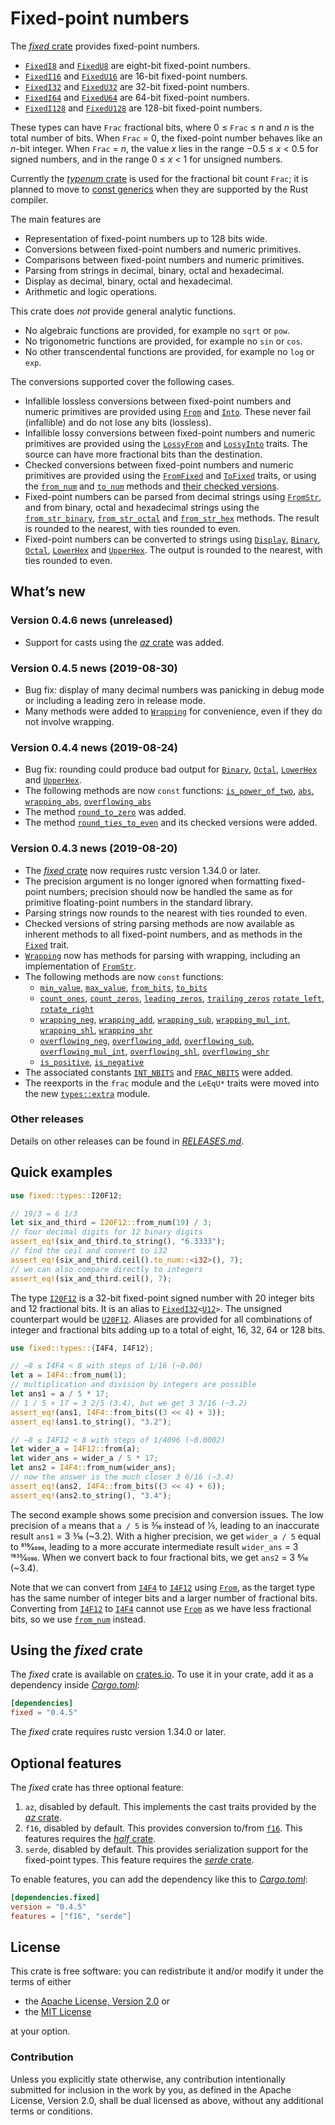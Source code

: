 <!-- Copyright © 2018–2019 Trevor Spiteri -->

<!-- Copying and distribution of this file, with or without
modification, are permitted in any medium without royalty provided the
copyright notice and this notice are preserved. This file is offered
as-is, without any warranty. -->

# Fixed-point numbers

The [*fixed* crate] provides fixed-point numbers.

  * [`FixedI8`] and [`FixedU8`] are eight-bit fixed-point numbers.
  * [`FixedI16`] and [`FixedU16`] are 16-bit fixed-point numbers.
  * [`FixedI32`] and [`FixedU32`] are 32-bit fixed-point numbers.
  * [`FixedI64`] and [`FixedU64`] are 64-bit fixed-point numbers.
  * [`FixedI128`] and [`FixedU128`] are 128-bit fixed-point numbers.

These types can have `Frac` fractional bits, where
0 ≤ `Frac` ≤ <i>n</i> and <i>n</i> is the total number of bits. When
`Frac` = 0, the fixed-point number behaves like an <i>n</i>-bit
integer. When `Frac` = <i>n</i>, the value <i>x</i> lies in the range
−0.5 ≤ <i>x</i> < 0.5 for signed numbers, and in the range
0 ≤ <i>x</i> < 1 for unsigned numbers.

Currently the [*typenum* crate] is used for the fractional bit count
`Frac`; it is planned to move to [const generics] when they are
supported by the Rust compiler.

The main features are

  * Representation of fixed-point numbers up to 128 bits wide.
  * Conversions between fixed-point numbers and numeric primitives.
  * Comparisons between fixed-point numbers and numeric primitives.
  * Parsing from strings in decimal, binary, octal and hexadecimal.
  * Display as decimal, binary, octal and hexadecimal.
  * Arithmetic and logic operations.

This crate does *not* provide general analytic functions.

  * No algebraic functions are provided, for example no `sqrt` or
    `pow`.
  * No trigonometric functions are provided, for example no `sin` or
    `cos`.
  * No other transcendental functions are provided, for example no
    `log` or `exp`.

The conversions supported cover the following cases.

  * Infallible lossless conversions between fixed-point numbers and
    numeric primitives are provided using [`From`] and [`Into`]. These
    never fail (infallible) and do not lose any bits (lossless).
  * Infallible lossy conversions between fixed-point numbers and
    numeric primitives are provided using the [`LossyFrom`] and
    [`LossyInto`] traits. The source can have more fractional bits
    than the destination.
  * Checked conversions between fixed-point numbers and numeric
    primitives are provided using the [`FromFixed`] and [`ToFixed`]
    traits, or using the [`from_num`] and [`to_num`] methods and
    [their checked versions][`checked_from_num`].
  * Fixed-point numbers can be parsed from decimal strings using
    [`FromStr`], and from binary, octal and hexadecimal strings using
    the [`from_str_binary`], [`from_str_octal`] and [`from_str_hex`]
    methods. The result is rounded to the nearest, with ties rounded
    to even.
  * Fixed-point numbers can be converted to strings using [`Display`],
    [`Binary`], [`Octal`], [`LowerHex`] and [`UpperHex`]. The output
    is rounded to the nearest, with ties rounded to even.

## What’s new

### Version 0.4.6 news (unreleased)

  * Support for casts using the [*az* crate] was added.

### Version 0.4.5 news (2019-08-30)

  * Bug fix: display of many decimal numbers was panicking in debug
    mode or including a leading zero in release mode.
  * Many methods were added to [`Wrapping`] for convenience, even if
    they do not involve wrapping.

[`Wrapping`]: https://docs.rs/fixed/0.4.5/fixed/struct.Wrapping.html

### Version 0.4.4 news (2019-08-24)

  * Bug fix: rounding could produce bad output for [`Binary`],
    [`Octal`], [`LowerHex`] and [`UpperHex`].
  * The following methods are now `const` functions:
    [`is_power_of_two`], [`abs`], [`wrapping_abs`],
    [`overflowing_abs`]
  * The method [`round_to_zero`] was added.
  * The method [`round_ties_to_even`] and its checked versions were
    added.

[`abs`]: https://docs.rs/fixed/0.4.5/fixed/struct.FixedI32.html#method.abs
[`is_power_of_two`]: https://docs.rs/fixed/0.4.5/fixed/struct.FixedU32.html#method.is_power_of_two
[`overflowing_abs`]: https://docs.rs/fixed/0.4.5/fixed/struct.FixedI32.html#method.overflowing_abs
[`round_ties_to_even`]: https://docs.rs/fixed/0.4.5/fixed/struct.FixedI32.html#method.round_ties_to_even
[`round_to_zero`]: https://docs.rs/fixed/0.4.5/fixed/struct.FixedI32.html#method.round_to_zero
[`wrapping_abs`]: https://docs.rs/fixed/0.4.5/fixed/struct.FixedI32.html#method.wrapping_abs

### Version 0.4.3 news (2019-08-20)

  * The [*fixed* crate] now requires rustc version 1.34.0 or later.
  * The precision argument is no longer ignored when formatting
    fixed-point numbers; precision should now be handled the same as
    for primitive floating-point numbers in the standard library.
  * Parsing strings now rounds to the nearest with ties rounded to
    even.
  * Checked versions of string parsing methods are now available as
    inherent methods to all fixed-point numbers, and as methods in the
    [`Fixed`] trait.
  * [`Wrapping`] now has methods for parsing with wrapping, including
    an implementation of [`FromStr`].
  * The following methods are now `const` functions:
      * [`min_value`], [`max_value`], [`from_bits`], [`to_bits`]
      * [`count_ones`], [`count_zeros`], [`leading_zeros`],
        [`trailing_zeros`] [`rotate_left`], [`rotate_right`]
      * [`wrapping_neg`], [`wrapping_add`], [`wrapping_sub`],
        [`wrapping_mul_int`], [`wrapping_shl`], [`wrapping_shr`]
      * [`overflowing_neg`], [`overflowing_add`], [`overflowing_sub`],
        [`overflowing_mul_int`], [`overflowing_shl`],
        [`overflowing_shr`]
      * [`is_positive`], [`is_negative`]
  * The associated constants [`INT_NBITS`] and [`FRAC_NBITS`] were added.
  * The reexports in the `frac` module and the `LeEqU*` traits were
    moved into the new [`types::extra`] module.

[`FRAC_NBITS`]: https://docs.rs/fixed/0.4.5/fixed/struct.FixedI32.html#associatedconstant.FRAC_NBITS
[`Fixed`]: https://docs.rs/fixed/0.4.5/fixed/traits/trait.Fixed.html
[`INT_NBITS`]: https://docs.rs/fixed/0.4.5/fixed/struct.FixedI32.html#associatedconstant.INT_NBITS
[`Wrapping`]: https://docs.rs/fixed/0.4.5/fixed/struct.Wrapping.html
[`count_ones`]: https://docs.rs/fixed/0.4.5/fixed/struct.FixedI32.html#method.count_ones
[`count_zeros`]: https://docs.rs/fixed/0.4.5/fixed/struct.FixedI32.html#method.count_zeros
[`from_bits`]: https://docs.rs/fixed/0.4.5/fixed/struct.FixedI32.html#method.from_bits
[`is_negative`]: https://docs.rs/fixed/0.4.5/fixed/struct.FixedI32.html#method.is_negative
[`is_positive`]: https://docs.rs/fixed/0.4.5/fixed/struct.FixedI32.html#method.is_positive
[`leading_zeros`]: https://docs.rs/fixed/0.4.5/fixed/struct.FixedI32.html#method.leading_zeros
[`max_value`]: https://docs.rs/fixed/0.4.5/fixed/struct.FixedI32.html#method.max_value
[`min_value`]: https://docs.rs/fixed/0.4.5/fixed/struct.FixedI32.html#method.min_value
[`overflowing_add`]: https://docs.rs/fixed/0.4.5/fixed/struct.FixedI32.html#method.overflowing_add
[`overflowing_mul_int`]: https://docs.rs/fixed/0.4.5/fixed/struct.FixedI32.html#method.overflowing_mul_int
[`overflowing_neg`]: https://docs.rs/fixed/0.4.5/fixed/struct.FixedI32.html#method.overflowing_neg
[`overflowing_shl`]: https://docs.rs/fixed/0.4.5/fixed/struct.FixedI32.html#method.overflowing_shl
[`overflowing_shr`]: https://docs.rs/fixed/0.4.5/fixed/struct.FixedI32.html#method.overflowing_shr
[`overflowing_sub`]: https://docs.rs/fixed/0.4.5/fixed/struct.FixedI32.html#method.overflowing_sub
[`rotate_left`]: https://docs.rs/fixed/0.4.5/fixed/struct.FixedI32.html#method.rotate_left
[`rotate_right`]: https://docs.rs/fixed/0.4.5/fixed/struct.FixedI32.html#method.rotate_right
[`to_bits`]: https://docs.rs/fixed/0.4.5/fixed/struct.FixedI32.html#method.to_bits
[`trailing_zeros`]: https://docs.rs/fixed/0.4.5/fixed/struct.FixedI32.html#method.trailing_zeros
[`types::extra`]: https://docs.rs/fixed/0.4.5/fixed/types/extra/index.html
[`wrapping_add`]: https://docs.rs/fixed/0.4.5/fixed/struct.FixedI32.html#method.wrapping_add
[`wrapping_mul_int`]: https://docs.rs/fixed/0.4.5/fixed/struct.FixedI32.html#method.wrapping_mul_int
[`wrapping_neg`]: https://docs.rs/fixed/0.4.5/fixed/struct.FixedI32.html#method.wrapping_neg
[`wrapping_shl`]: https://docs.rs/fixed/0.4.5/fixed/struct.FixedI32.html#method.wrapping_shl
[`wrapping_shr`]: https://docs.rs/fixed/0.4.5/fixed/struct.FixedI32.html#method.wrapping_shr
[`wrapping_sub`]: https://docs.rs/fixed/0.4.5/fixed/struct.FixedI32.html#method.wrapping_sub

### Other releases

Details on other releases can be found in [*RELEASES.md*].

[*RELEASES.md*]: https://gitlab.com/tspiteri/fixed/blob/master/RELEASES.md

## Quick examples

```rust
use fixed::types::I20F12;

// 19/3 = 6 1/3
let six_and_third = I20F12::from_num(19) / 3;
// four decimal digits for 12 binary digits
assert_eq!(six_and_third.to_string(), "6.3333");
// find the ceil and convert to i32
assert_eq!(six_and_third.ceil().to_num::<i32>(), 7);
// we can also compare directly to integers
assert_eq!(six_and_third.ceil(), 7);
```

The type [`I20F12`] is a 32-bit fixed-point signed number with 20
integer bits and 12 fractional bits. It is an alias to
<code>[FixedI32][`FixedI32`]&lt;[U12][`U12`]&gt;</code>. The unsigned
counterpart would be [`U20F12`]. Aliases are provided for all
combinations of integer and fractional bits adding up to a total of
eight, 16, 32, 64 or 128 bits.

```rust
use fixed::types::{I4F4, I4F12};

// −8 ≤ I4F4 < 8 with steps of 1/16 (~0.06)
let a = I4F4::from_num(1);
// multiplication and division by integers are possible
let ans1 = a / 5 * 17;
// 1 / 5 × 17 = 3 2/5 (3.4), but we get 3 3/16 (~3.2)
assert_eq!(ans1, I4F4::from_bits((3 << 4) + 3));
assert_eq!(ans1.to_string(), "3.2");

// −8 ≤ I4F12 < 8 with steps of 1/4096 (~0.0002)
let wider_a = I4F12::from(a);
let wider_ans = wider_a / 5 * 17;
let ans2 = I4F4::from_num(wider_ans);
// now the answer is the much closer 3 6/16 (~3.4)
assert_eq!(ans2, I4F4::from_bits((3 << 4) + 6));
assert_eq!(ans2.to_string(), "3.4");
```

The second example shows some precision and conversion issues. The low
precision of `a` means that `a / 5` is 3⁄16 instead of 1⁄5, leading to
an inaccurate result `ans1` = 3 3⁄16 (~3.2). With a higher precision,
we get `wider_a / 5` equal to 819⁄4096, leading to a more accurate
intermediate result `wider_ans` = 3 1635⁄4096. When we convert back to
four fractional bits, we get `ans2` = 3 6⁄16 (~3.4).

Note that we can convert from [`I4F4`] to [`I4F12`] using [`From`], as
the target type has the same number of integer bits and a larger
number of fractional bits. Converting from [`I4F12`] to [`I4F4`]
cannot use [`From`] as we have less fractional bits, so we use
[`from_num`] instead.

## Using the *fixed* crate

The *fixed* crate is available on [crates.io][*fixed* crate]. To use
it in your crate, add it as a dependency inside [*Cargo.toml*]:

```toml
[dependencies]
fixed = "0.4.5"
```

The *fixed* crate requires rustc version 1.34.0 or later.

## Optional features

The *fixed* crate has three optional feature:

 1. `az`, disabled by default. This implements the cast traits
    provided by the [*az* crate].
 2. `f16`, disabled by default. This provides conversion to/from
    [`f16`]. This features requires the [*half* crate].
 3. `serde`, disabled by default. This provides serialization support
    for the fixed-point types. This feature requires the
    [*serde* crate].

To enable features, you can add the dependency like this to
[*Cargo.toml*]:

```toml
[dependencies.fixed]
version = "0.4.5"
features = ["f16", "serde"]
```

## License

This crate is free software: you can redistribute it and/or modify it
under the terms of either

  * the [Apache License, Version 2.0][LICENSE-APACHE] or
  * the [MIT License][LICENSE-MIT]

at your option.

### Contribution

Unless you explicitly state otherwise, any contribution intentionally
submitted for inclusion in the work by you, as defined in the Apache
License, Version 2.0, shall be dual licensed as above, without any
additional terms or conditions.

[*Cargo.toml*]: https://doc.rust-lang.org/cargo/guide/dependencies.html
[*az* crate]: https://crates.io/crates/az
[*fixed* crate]: https://crates.io/crates/fixed
[*half* crate]: https://crates.io/crates/half
[*serde* crate]: https://crates.io/crates/serde
[*typenum* crate]: https://crates.io/crates/typenum
[LICENSE-APACHE]: https://www.apache.org/licenses/LICENSE-2.0
[LICENSE-MIT]: https://opensource.org/licenses/MIT
[`Binary`]: https://doc.rust-lang.org/nightly/std/fmt/trait.Binary.html
[`Display`]: https://doc.rust-lang.org/nightly/std/fmt/trait.Display.html
[`FixedI128`]: https://docs.rs/fixed/0.4.5/fixed/struct.FixedI128.html
[`FixedI16`]: https://docs.rs/fixed/0.4.5/fixed/struct.FixedI16.html
[`FixedI32`]: https://docs.rs/fixed/0.4.5/fixed/struct.FixedI32.html
[`FixedI64`]: https://docs.rs/fixed/0.4.5/fixed/struct.FixedI64.html
[`FixedI8`]: https://docs.rs/fixed/0.4.5/fixed/struct.FixedI8.html
[`FixedU128`]: https://docs.rs/fixed/0.4.5/fixed/struct.FixedU128.html
[`FixedU16`]: https://docs.rs/fixed/0.4.5/fixed/struct.FixedU16.html
[`FixedU32`]: https://docs.rs/fixed/0.4.5/fixed/struct.FixedU32.html
[`FixedU64`]: https://docs.rs/fixed/0.4.5/fixed/struct.FixedU64.html
[`FixedU8`]: https://docs.rs/fixed/0.4.5/fixed/struct.FixedU8.html
[`FromFixed`]: https://docs.rs/fixed/0.4.5/fixed/traits/trait.FromFixed.html
[`FromStr`]: https://doc.rust-lang.org/nightly/std/str/trait.FromStr.html
[`From`]: https://doc.rust-lang.org/nightly/std/convert/trait.From.html
[`I20F12`]: https://docs.rs/fixed/0.4.5/fixed/types/type.I20F12.html
[`I4F12`]: https://docs.rs/fixed/0.4.5/fixed/types/type.I4F12.html
[`I4F4`]: https://docs.rs/fixed/0.4.5/fixed/types/type.I4F4.html
[`Into`]: https://doc.rust-lang.org/nightly/std/convert/trait.Into.html
[`LossyFrom`]: https://docs.rs/fixed/0.4.5/fixed/traits/trait.LossyFrom.html
[`LossyInto`]: https://docs.rs/fixed/0.4.5/fixed/traits/trait.LossyInto.html
[`LowerHex`]: https://doc.rust-lang.org/nightly/std/fmt/trait.LowerHex.html
[`Octal`]: https://doc.rust-lang.org/nightly/std/fmt/trait.Octal.html
[`ToFixed`]: https://docs.rs/fixed/0.4.5/fixed/traits/trait.ToFixed.html
[`U12`]: https://docs.rs/fixed/0.4.5/fixed/types/extra/type.U12.html
[`U20F12`]: https://docs.rs/fixed/0.4.5/fixed/types/type.U20F12.html
[`UpperHex`]: https://doc.rust-lang.org/nightly/std/fmt/trait.UpperHex.html
[`checked_from_num`]: https://docs.rs/fixed/0.4.5/fixed/struct.FixedI32.html#method.checked_from_num
[`f16`]: https://docs.rs/half/^1/half/struct.f16.html
[`from_num`]: https://docs.rs/fixed/0.4.5/fixed/struct.FixedI32.html#method.from_num
[`from_str_binary`]: https://docs.rs/fixed/0.4.5/fixed/struct.FixedI32.html#method.from_str_binary
[`from_str_hex`]: https://docs.rs/fixed/0.4.5/fixed/struct.FixedI32.html#method.from_str_hex
[`from_str_octal`]: https://docs.rs/fixed/0.4.5/fixed/struct.FixedI32.html#method.from_str_octal
[`to_num`]: https://docs.rs/fixed/0.4.5/fixed/struct.FixedI32.html#method.to_num
[const generics]: https://github.com/rust-lang/rust/issues/44580
